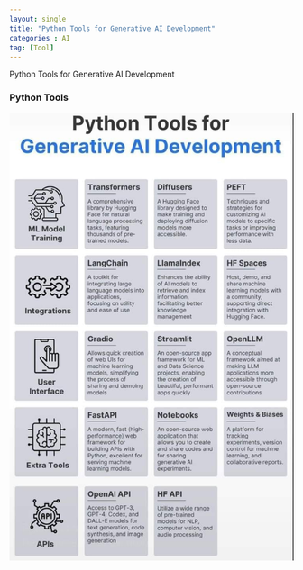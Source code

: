 ```yaml
---
layout: single
title: "Python Tools for Generative AI Development"
categories : AI
tag: [Tool]
---
```


Python Tools for Generative AI Development

### Python Tools

![tool](/assets/posts/tool.jpg)

